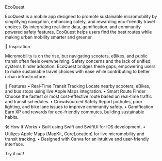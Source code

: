 EcoQuest

EcoQuest is a mobile app designed to promote sustainable micromobility by simplifying navigation, enhancing safety, and rewarding eco-friendly travel choices. By integrating real-time data, gamification, and community-powered safety features, EcoQuest helps users find the best routes while making urban mobility smarter and greener.


🚀 Inspiration

Micromobility is on the rise, but navigating scooters, eBikes, and public transit often feels overwhelming. Safety concerns and the lack of unified systems hinder adoption. EcoQuest bridges these gaps, empowering users to make sustainable travel choices with ease while contributing to better urban infrastructure.


📱 Features
	•	Real-Time Transit Tracking
Locate nearby scooters, eBikes, and bus stops using live Apple Maps integration.
	•	Smart Route Finder
Choose the fastest or most cost-effective route based on real-time traffic and transit schedules.
	•	Crowdsourced Safety
Report potholes, poor lighting, and bike lane issues to improve community safety.
	•	Gamification
Earn XP and rewards for eco-friendly commutes, building sustainable habits.

🛠️ How It Works
	•	Built using Swift and SwiftUI for iOS development.
	•	Utilizes Apple Maps (MapKit, CoreLocation) for live micromobility and transit tracking.
	•	Designed with Canva for an intuitive and user-friendly interface.

 Try it out!
